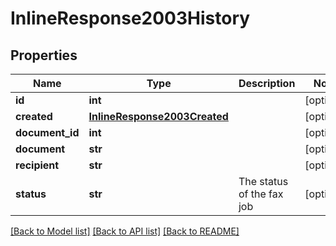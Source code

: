 # InlineResponse2003History

## Properties
Name | Type | Description | Notes
------------ | ------------- | ------------- | -------------
**id** | **int** |  | [optional] 
**created** | [**InlineResponse2003Created**](InlineResponse2003Created.md) |  | [optional] 
**document_id** | **int** |  | [optional] 
**document** | **str** |  | [optional] 
**recipient** | **str** |  | [optional] 
**status** | **str** | The status of the fax job | [optional] 

[[Back to Model list]](../README.md#documentation-for-models) [[Back to API list]](../README.md#documentation-for-api-endpoints) [[Back to README]](../README.md)


